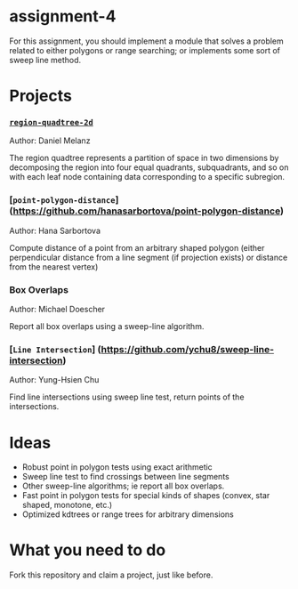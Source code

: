 assignment-4
============
For this assignment, you should implement a module that solves a problem related to either polygons or range searching; or implements some sort of sweep line method.

# Projects

### [`region-quadtree-2d`](https://github.com/melanz/region-quadtree-2d)

Author: Daniel Melanz

The region quadtree represents a partition of space in two dimensions by decomposing the region into four equal quadrants, subquadrants, and so on with each leaf node containing data corresponding to a specific subregion.

### [`point-polygon-distance`] (https://github.com/hanasarbortova/point-polygon-distance)

Author: Hana Sarbortova

Compute distance of a point from an arbitrary shaped polygon (either perpendicular
distance from a line segment (if projection exists) or distance from the nearest vertex)

### Box Overlaps

Author: Michael Doescher

Report all box overlaps using a sweep-line algorithm.

### [`Line Intersection`] (https://github.com/ychu8/sweep-line-intersection)

Author: Yung-Hsien Chu

Find line intersections using sweep line test, return points of the intersections.

# Ideas

* Robust point in polygon tests using exact arithmetic
* Sweep line test to find crossings between line segments
* Other sweep-line algorithms; ie report all box overlaps.
* Fast point in polygon tests for special kinds of shapes (convex, star shaped, monotone, etc.)
* Optimized kdtrees or range trees for arbitrary dimensions

# What you need to do

Fork this repository and claim a project, just like before.
